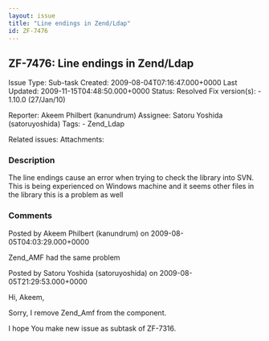 ```yaml
---
layout: issue
title: "Line endings in Zend/Ldap"
id: ZF-7476
---
```


ZF-7476: Line endings in Zend/Ldap
----------------------------------

 Issue Type: Sub-task Created: 2009-08-04T07:16:47.000+0000 Last Updated: 2009-11-15T04:48:50.000+0000 Status: Resolved Fix version(s): - 1.10.0 (27/Jan/10)
 
 Reporter:  Akeem Philbert (kanundrum)  Assignee:  Satoru Yoshida (satoruyoshida)  Tags: - Zend\_Ldap
 
 Related issues: 
 Attachments: 
### Description

The line endings cause an error when trying to check the library into SVN. This is being experienced on Windows machine and it seems other files in the library this is a problem as well

 

 

### Comments

Posted by Akeem Philbert (kanundrum) on 2009-08-05T04:03:29.000+0000

Zend\_AMF had the same problem

 

 

Posted by Satoru Yoshida (satoruyoshida) on 2009-08-05T21:29:53.000+0000

Hi, Akeem,

Sorry, I remove Zend\_Amf from the component.

I hope You make new issue as subtask of ZF-7316.

 

 